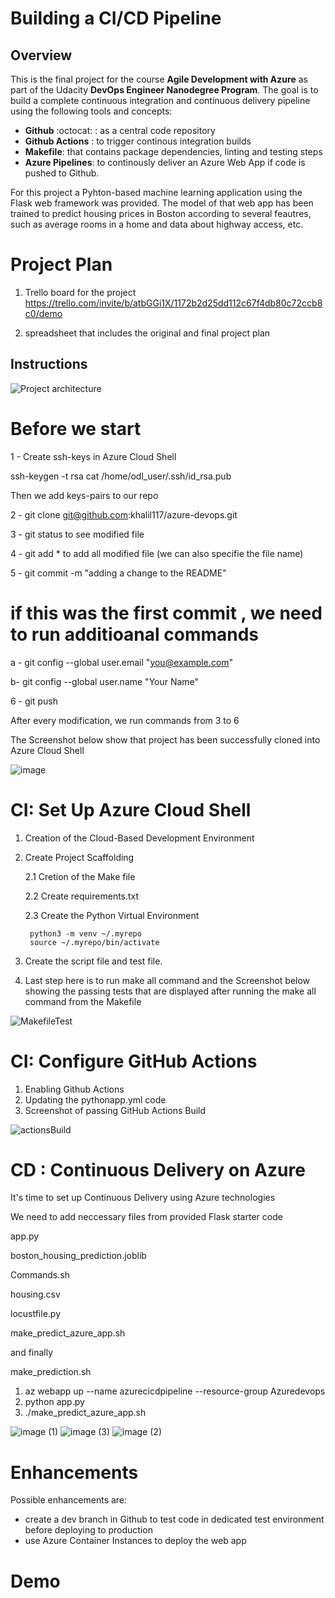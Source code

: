 # Building a CI/CD Pipeline

## Overview
This is the final project for the course **Agile Development with Azure** as part of the Udacity **DevOps Engineer Nanodegree Program**. The goal is to build a complete continuous integration and continuous delivery pipeline using the following tools and concepts:
* **Github** :octocat: : as a central code repository
* **Github Actions** : to trigger continous integration builds
* **Makefile**: that contains package dependencies, linting and testing steps
* **Azure Pipelines**: to continously deliver an Azure Web App if code is pushed to Github. 

For this project a Pyhton-based machine learning application using the Flask web framework was provided. The model of that web app has been trained to predict housing prices in Boston according to several feautres, such as average rooms in a home and data about highway access, etc.


# Project Plan

1. Trello board for the project
https://trello.com/invite/b/atbGGi1X/1172b2d25dd112c67f4db80c72ccb8c0/demo

2. spreadsheet that includes the original and final project plan


## Instructions

![Project architecture](https://user-images.githubusercontent.com/33384529/187223319-d480d163-e5bc-4ee8-89a7-c776bea7baad.PNG)


# Before we start

1 - Create ssh-keys in Azure Cloud Shell 

ssh-keygen -t rsa
cat /home/odl_user/.ssh/id_rsa.pub

Then we add keys-pairs to our repo 

2 - git clone git@github.com:khalil117/azure-devops.git

3 - git status to see modified file 

4 - git add * to add all modified file (we can also specifie the file name)

5 - git commit -m "adding a change to the README"

# if this was the first commit , we need to run additioanal commands 

 a - git config --global user.email "you@example.com"

 b-  git config --global user.name "Your Name"

6 - git push

After every modification, we run commands from 3 to 6  

The Screenshot below show that project has been successfully cloned into Azure Cloud Shell

![image](https://user-images.githubusercontent.com/33384529/187076370-ec50b76e-1a5d-4136-bb12-ae4ffbab08af.png)


# CI: Set Up Azure Cloud Shell

1. Creation of the Cloud-Based Development Environment

2. Create Project Scaffolding

   2.1 Cretion of the Make file 

   2.2 Create requirements.txt

   2.3 Create the Python Virtual Environment 

        python3 -m venv ~/.myrepo 
        source ~/.myrepo/bin/activate

3. Create the script file and test file.
4. Last step here is to run make all command and the Screenshot below showing the passing tests that are displayed after running the make all command from the Makefile

![MakefileTest](https://user-images.githubusercontent.com/33384529/187076592-5e81f330-a08a-410d-b888-3314f4017bad.PNG)




# CI: Configure GitHub Actions

1. Enabling Github Actions 
2. Updating the pythonapp.yml code 
3. Screenshot of passing GitHub Actions Build

![actionsBuild](https://user-images.githubusercontent.com/33384529/187077969-d907bf12-5bdb-4c7b-ae91-42dfcc665750.PNG)



# CD : Continuous Delivery on Azure

 It's time to set up Continuous Delivery using Azure technologies 

We need to add neccessary files from provided Flask starter code

 app.py

 boston_housing_prediction.joblib

 Commands.sh

 housing.csv

 locustfile.py

 make_predict_azure_app.sh 

and finally 

 make_prediction.sh

1. az webapp up --name azurecicdpipeline --resource-group Azuredevops
2. python app.py 
3. ./make_predict_azure_app.sh 

![image (1)](https://user-images.githubusercontent.com/33384529/187081461-8f9b1441-46a7-4cd4-ab77-c27f10a73c78.png)
![image (3)](https://user-images.githubusercontent.com/33384529/187081576-9af25322-f181-4671-8159-ab6963487282.png)
![image (2)](https://user-images.githubusercontent.com/33384529/187081589-cc324277-f530-45ba-81c1-9c5a7689ce6a.png)


# Enhancements
Possible enhancements are:
* create a dev branch in Github to test code in dedicated test environment before deploying to production
* use Azure Container Instances to deploy the web app
# Demo

